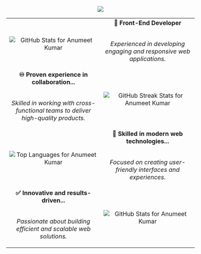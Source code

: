
<p align="center">
  <img src="https://readme-typing-svg.herokuapp.com?color=68b486&size=28&duration=8000&vCenter=true&width=600&height=80&lines=Anumeet+Kumar%2C+a+skilled+Fullstack+Developer+from+India." />
</p>

<table>
  <tbody>
    <tr>
      <td width="50%" valign="middle" align="center">
        <img src="https://github-readme-stats.vercel.app/api?username=anumeetkumar&show_icons=true&hide_border=true&include_all_commits=true&count_private=true&theme=merko" alt="GitHub Stats for Anumeet Kumar" />
      </td>
      <td width="50%" valign="middle" align="center">
        <b>🎨 Front-End Developer</b>
        <br />
        <br />
        <p>
          <em>Experienced in developing engaging and responsive web applications.</em>
        </p>
      </td>
    </tr>
    <tr>
      <td width="50%" valign="middle" align="center">
        <b>♾️ Proven experience in collaboration...</b>
        <br />
        <br />
        <p>
        <em>Skilled in working with cross-functional teams to deliver high-quality products.</em>
        </p>
      </td>
      <td width="50%" valign="middle" align="center">
        <img src="https://github-readme-streak-stats.herokuapp.com/?user=anumeetkumar&theme=merko&hide_border=true" alt="GitHub Streak Stats for Anumeet Kumar" />
      </td>
    </tr>
    <tr>
      <td width="50%" valign="middle" align="center">
        <img align="center" src="https://github-readme-stats.vercel.app/api/top-langs?username=anumeetkumar&include_all_commits=true&count_private=true&show_icons=true&layout=compact&theme=merko&hide_border=true" alt="Top Languages for Anumeet Kumar" />
      </td>
      <td width="50%" valign="middle" align="center">
        <b>🥷 Skilled in modern web technologies...</b>
        <br />
        <br />
        <p>
          <em>Focused on creating user-friendly interfaces and experiences.</em>
        </p>
      </td>
    </tr>
    <tr>
      <td width="50%" valign="middle" align="center">
        <b>✅ Innovative and results-driven...</b>
        <br />
        <br />
        <p>
          <em>Passionate about building efficient and scalable web solutions.</em>
        </p>
      </td>
      <td width="50%" valign="middle" align="center">
        <img align="center" src="https://github-readme-stats.vercel.app/api?username=anumeetkumar&include_all_commits=true&count_private=true&show_icons=true&layout=compact&theme=merko" alt="GitHub Stats for Anumeet Kumar" />
      </td>
    </tr>
  </tbody>
</table>
